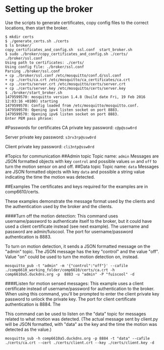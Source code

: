 # Setting up the broker
Use the scripts to generate certificates, copy config files to the correct locations, then start the broker. 
```
$ mkdir certs
$ ./generate_certs.sh ./certs
$ ls broker/
copy_certificates_and_config.sh  ssl.conf  start_broker.sh
$ sudo ./broker/copy_certificates_and_config.sh ./certs/ ./broker/ssl.conf 
Using path to certificates: ./certs/
Using config file: ./broker/ssl.conf
Parsing ./broker/ssl.conf
+ cp ./broker/ssl.conf /etc/mosquitto/conf.d/ssl.conf
+ cp ./certs/ca.crt /etc/mosquitto/ca_certificates/ca.crt
+ cp ./certs/server.crt /etc/mosquitto/certs/server.crt
+ cp ./certs/server.key /etc/mosquitto/certs/server.key
$ ./broker/start_broker.sh 
1479599570: mosquitto version 1.4.8 (build date Fri, 19 Feb 2016 12:03:16 +0100) starting
1479599570: Config loaded from /etc/mosquitto/mosquitto.conf.
1479599570: Opening ipv4 listen socket on port 8883.
1479599570: Opening ipv6 listen socket on port 8883.
Enter PEM pass phrase:
```

#Passwords for certificates
CA private key password: `c@p@ssw0rd` 

Server private key password: `s3rv3rp@ssw0rd` 

Client private key password: `cli3ntp@ssw0rd` 

#Topics for communication
##Admin topic
Topic name: `admin` 
Messages are JSON formatted objects with key `control` and possible values `on` and `off` to turn the motion sensor on and off.
##Data topic
Topic name: `data` 
Messages are JSON formatted objects with key `data` and possible a string value indicating the time the motion was detected.

##Examples
The certificates and keys required for the examples are in comp6610/certs.

These examples demonstrate the message format used by the clients and the authentication used by the broker and the clients.

####Turn off the motion detection:
This command uses username/password to authenticate itself to the broker, but it could have used a client certificate instead (see next example). The username and password are admin/fuiscool. The port for username/password authentication is 8883.

To turn on motion detection, it sends a JSON formatted message on the "admin" topic. The JSON message has the key "control" and the value "off". Value "on" could be used to turn the motion detection on, instead.
```
mosquitto_pub -t "admin" -m '{"control":"off"}' --cafile ./comp6610_working_folder/comp6610/certs/ca.crt -h comp6610a5.duckdns.org -p  8883 -u "admin" -P "fuiscool" -d
```

####Listen for motion sensed messages:
This example uses a client certificate instead of username/password for authentication to the broker. When using this command, you'll be prompted to enter the client private key password to unlock the private key. The port for client certificate authentication is 8884. The

This command can be used to listen on the "data" topic for messages related to what motion was detected. (The actual message sent by client.py will be JSON formatted, with "data" as the key and the time the motion was detected as the value.)
```
mosquitto_sub -h comp6610a5.duckdns.org -p 8884 -t "data" --cafile ./certs/ca.crt --cert ./certs/client.crt --key ./certs/client.key -d
```
